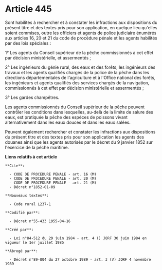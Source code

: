 # Article 445

Sont habilités à rechercher et à constater les infractions aux dispositions du présent titre et des textes pris pour son
application, en quelque lieu qu'elles soient commises, outre les officiers et agents de police judiciaire énumérés aux
articles 16, 20 et 21 du code de procédure pénale et les agents habilités par des lois spéciales :

1° Les agents du Conseil supérieur de la pêche commissionnés à cet effet par décision ministérielle, et assermentés ;

2° Les ingénieurs du génie rural, des eaux et des forêts, les ingénieurs des travaux et les agents qualifiés chargés de la
police de la pêche dans les directions départementales de l'agriculture et à l'Office national des forêts, les ingénieurs et
agents qualifiés des services chargés de la navigation, commissionnés à cet effet par décision ministérielle et assermentés ;

3° Les gardes champêtres.

Les agents commissionnés du Conseil supérieur de la pêche peuvent contrôler les conditions dans lesquelles, au-delà de la
limite de salure des eaux, est pratiquée la pêche des espèces de poissons vivant alternativement dans les eaux douces et dans
les eaux salées.

Peuvent également rechercher et constater les infractions aux dispositions du présent titre et des textes pris pour son
application les agents des douanes ainsi que les agents autorisés par le décret du 9 janvier 1852 sur l'exercice de la pêche
maritime.

**Liens relatifs à cet article**

	**Cite**:

	  - CODE DE PROCEDURE PENALE - art. 16 (M)
	  - CODE DE PROCEDURE PENALE - art. 20 (M)
	  - CODE DE PROCEDURE PENALE - art. 21 (M)
	  - Décret n°1852-01-09

	**Nouveaux textes**:

	  - Code rural L237-1

	**Codifié par**:

	  - Décret n°55-433 1955-04-16

	**Créé par**:

	  - Loi n°84-512 du 29 juin 1984 - art. 4 () JORF 30 juin 1984 en vigueur le 1er juillet 1985

	**Abrogé par**:

	  - Décret n°89-804 du 27 octobre 1989 - art. 3 (V) JORF 4 novembre 1989
